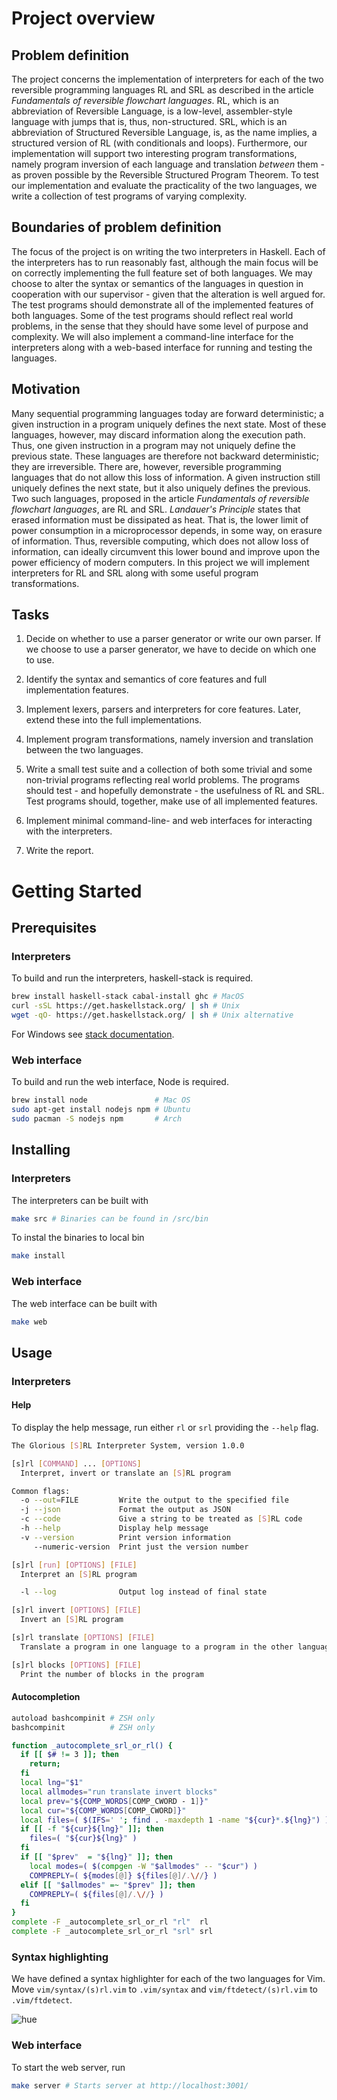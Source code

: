 # Project overview

## Problem definition

The project concerns the implementation of interpreters for each of the
two reversible programming languages RL and SRL as described in the
article <i>Fundamentals of reversible flowchart languages</i>. RL,
which is an abbreviation of Reversible Language, is a low-level,
assembler-style language with jumps that is, thus, non-structured. SRL,
which is an abbreviation of Structured Reversible Language, is, as the
name implies, a structured version of RL (with conditionals and loops).
Furthermore, our implementation will support two interesting program transformations, namely
program inversion of each language and translation <i>between</i> them - as proven possible by the Reversible Structured Program Theorem. To test our implementation and evaluate the practicality of the two
languages, we write a collection of test programs of varying complexity.

## Boundaries of problem definition

The focus of the project is on writing the two interpreters in Haskell.
Each of the interpreters has to run reasonably fast, although the main
focus will be on correctly implementing the full feature set of both
languages.
We may choose to alter the syntax or semantics of the languages in
question in cooperation with our supervisor - given that the
alteration is well argued for.
The test programs should demonstrate all of the implemented features of
both languages. Some of the test programs should reflect real world
problems, in the sense that they should have some level of purpose and
complexity.
We will also implement a command-line interface for the interpreters
along with a web-based interface for running and testing the languages.

## Motivation

Many sequential programming languages today are forward deterministic; a
given instruction in a program uniquely defines the next state. Most of
these languages, however, may discard information along the execution
path. Thus, one given instruction in a program may not uniquely define
the previous state. These languages are therefore not backward
deterministic; they are irreversible.
There are, however, reversible programming languages that do not allow
this loss of information. A given instruction still uniquely defines the
next state, but it also uniquely defines the previous. Two such
languages, proposed in the article *Fundamentals of reversible
flowchart languages*, are RL and SRL.
*Landauer's Principle* states that erased information must be
dissipated as heat. That is, the lower limit of power consumption in a
microprocessor depends, in some way, on erasure of information. Thus,
reversible computing, which does not allow loss of information, can
ideally circumvent this lower bound and improve upon the power
efficiency of modern computers.
In this project we will implement interpreters for RL and SRL along with
some useful program transformations.

## Tasks

1.  Decide on whether to use a parser generator or write our own parser.
    If we choose to use a parser generator, we have to decide on which
    one to use.

2.  Identify the syntax and semantics of core features and full
    implementation features.

3.  Implement lexers, parsers and interpreters for core features. Later,
    extend these into the full implementations.

4.  Implement program transformations, namely inversion and translation
    between the two languages.

5.  Write a small test suite and a collection of both some trivial and
    some non-trivial programs reflecting real world problems. The
    programs should test - and hopefully demonstrate - the
    usefulness of RL and SRL. Test programs should, together, make use
    of all implemented features.

6.  Implement minimal command-line- and web interfaces for interacting
    with the interpreters.

7.  Write the report.



# Getting Started

## Prerequisites

### Interpreters
To build and run the interpreters, haskell-stack is required.
```bash
brew install haskell-stack cabal-install ghc # MacOS
curl -sSL https://get.haskellstack.org/ | sh # Unix
wget -qO- https://get.haskellstack.org/ | sh # Unix alternative
```
For Windows see [stack documentation](https://docs.haskellstack.org/en/stable/README/).

### Web interface
To build and run the web interface, Node is required.
```bash
brew install node               # Mac OS
sudo apt-get install nodejs npm # Ubuntu
sudo pacman -S nodejs npm       # Arch
```

## Installing

### Interpreters

The interpreters can be built with
```bash
make src # Binaries can be found in /src/bin
```

To instal the binaries to local bin
```bash
make install
```

### Web interface
The web interface can be built with
```bash
make web
```

## Usage

### Interpreters

#### Help
To display the help message, run either `rl` or `srl` providing the `--help` flag.
```bash
The Glorious [S]RL Interpreter System, version 1.0.0

[s]rl [COMMAND] ... [OPTIONS]
  Interpret, invert or translate an [S]RL program

Common flags:
  -o --out=FILE         Write the output to the specified file
  -j --json             Format the output as JSON
  -c --code             Give a string to be treated as [S]RL code
  -h --help             Display help message
  -v --version          Print version information
     --numeric-version  Print just the version number

[s]rl [run] [OPTIONS] [FILE]
  Interpret an [S]RL program

  -l --log              Output log instead of final state

[s]rl invert [OPTIONS] [FILE]
  Invert an [S]RL program

[s]rl translate [OPTIONS] [FILE]
  Translate a program in one language to a program in the other language

[s]rl blocks [OPTIONS] [FILE]
  Print the number of blocks in the program
```

#### Autocompletion

```bash
autoload bashcompinit # ZSH only
bashcompinit          # ZSH only

function _autocomplete_srl_or_rl() {
  if [[ $# != 3 ]]; then
    return;
  fi
  local lng="$1"
  local allmodes="run translate invert blocks"
  local prev="${COMP_WORDS[COMP_CWORD - 1]}"
  local cur="${COMP_WORDS[COMP_CWORD]}"
  local files=( $(IFS=' '; find . -maxdepth 1 -name "${cur}*.${lng}") )
  if [[ -f "${cur}${lng}" ]]; then
    files=( "${cur}${lng}" )
  fi
  if [[ "$prev"  = "${lng}" ]]; then
    local modes=( $(compgen -W "$allmodes" -- "$cur") )
    COMPREPLY=( ${modes[@]} ${files[@]/.\//} )
  elif [[ "$allmodes" =~ "$prev" ]]; then
    COMPREPLY=( ${files[@]/.\//} )
  fi
}
complete -F _autocomplete_srl_or_rl "rl"  rl
complete -F _autocomplete_srl_or_rl "srl" srl
```

### Syntax highlighting

We have defined a syntax highlighter for each of the two languages for Vim. Move `vim/syntax/(s)rl.vim` to `.vim/syntax` and `vim/ftdetect/(s)rl.vim` to `.vim/ftdetect`.

![hue](https://imgur.com/a/IvtUySO)

### Web interface

To start the web server, run
```bash
make server # Starts server at http://localhost:3001/
```
